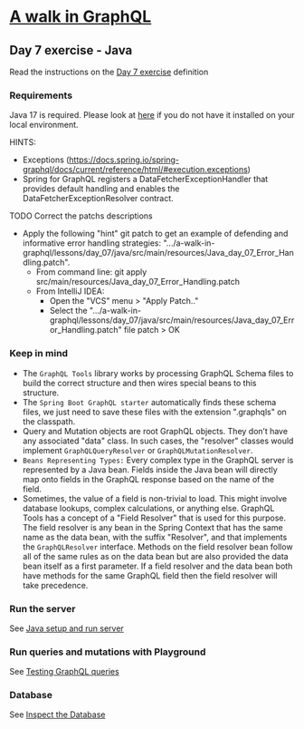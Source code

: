 # [A walk in GraphQL](../../../README.md)

## Day 7 exercise - Java

Read the instructions on the [Day 7 exercise](../day_07.md#exercise) definition

### Requirements

Java 17 is required. Please look at [here](../../../setup/java.md#requirements) if you do not have it installed on your local environment. 



HINTS: 

* Exceptions (https://docs.spring.io/spring-graphql/docs/current/reference/html/#execution.exceptions)
* Spring for GraphQL registers a DataFetcherExceptionHandler that provides default handling and enables the DataFetcherExceptionResolver contract.

TODO Correct the patchs descriptions
* Apply the following "hint" git patch to get an example of defending and informative error handling strategies: ".../a-walk-in-graphql/lessons/day_07/java/src/main/resources/Java_day_07_Error_Handling.patch".
    * From command line: git apply src/main/resources/Java_day_07_Error_Handling.patch
    * From IntelliJ IDEA:
        * Open the "VCS" menu > "Apply Patch.."
        * Select the ".../a-walk-in-graphql/lessons/day_07/java/src/main/resources/Java_day_07_Error_Handling.patch" file patch > OK

### Keep in mind

* The `GraphQL Tools` library works by processing GraphQL Schema files to build the correct structure and then wires special beans to this structure. 
* The `Spring Boot GraphQL starter` automatically finds these schema files, we just need to save these files with the extension ".graphqls" on the classpath.
* Query and Mutation objects are root GraphQL objects. They don’t have any associated "data" class. In such cases, the "resolver" classes would implement `GraphQLQueryResolver` or `GraphQLMutationResolver`.
* `Beans Representing Types:` Every complex type in the GraphQL server is represented by a Java bean. Fields inside the Java bean will directly map onto fields in the GraphQL response based on the name of the field.
* Sometimes, the value of a field is non-trivial to load. This might involve database lookups, complex calculations, or anything else. GraphQL Tools has a concept of a "Field Resolver" that is used for this purpose. 
The field resolver is any bean in the Spring Context that has the same name as the data bean, with the suffix "Resolver", and that implements the `GraphQLResolver` interface. Methods on the field resolver bean follow all of the same rules as on the data bean but are also provided the data bean itself as a first parameter. If a field resolver and the data bean both have methods for the same GraphQL field then the field resolver will take precedence.

### Run the server

 See [Java setup and run server](../../../setup/java.md#run-application)

### Run queries and mutations with Playground

See [Testing GraphQL queries](../../../setup/java.md#testing-graphql-queries)

### Database

See [Inspect the Database](../../../setup/java.md#inspect-the-database)
